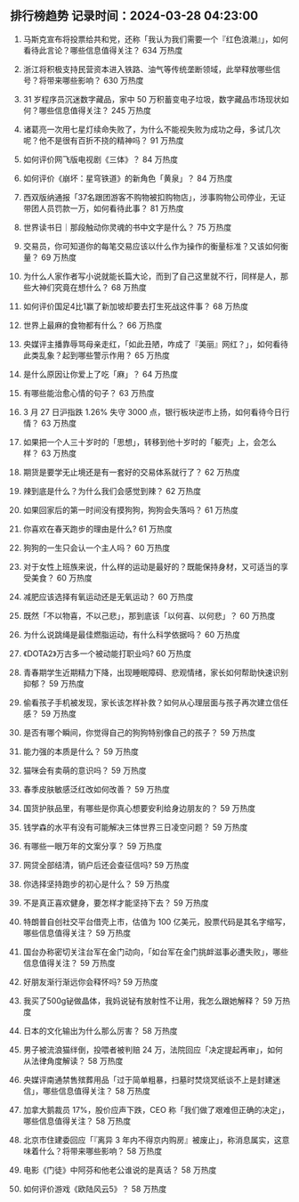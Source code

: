 
## 排行榜趋势 记录时间：2024-03-28 04:23:00
  
  1. 马斯克宣布将投票给共和党，还称「我认为我们需要一个『红色浪潮』」，如何看待此言论？哪些信息值得关注？ 634 万热度
    
  2. 浙江将积极支持民营资本进入铁路、油气等传统垄断领域，此举释放哪些信号？将带来哪些影响？ 630 万热度
    
  3. 31 岁程序员沉迷数字藏品，家中 50 万积蓄变电子垃圾，数字藏品市场现状如何？哪些信息值得关注？ 245 万热度
    
  4. 诸葛亮一次用七星灯续命失败了，为什么不能视失败为成功之母，多试几次呢？他不是很有百折不挠的精神吗？ 91 万热度
    
  5. 如何评价网飞版电视剧《三体》？ 84 万热度
    
  6. 如何评价《崩坏：星穹铁道》的新角色「黄泉」？ 84 万热度
    
  7. 西双版纳通报「37名跟团游客不购物被扣购物店」，涉事购物公司停业，无证带团人员罚款一万，如何看待此事？ 81 万热度
    
  8. 世界读书日｜那段触动你灵魂的书中文字是什么？ 75 万热度
    
  9. 交易员，你可知道你的每笔交易应该以什么作为操作的衡量标准？又该如何衡量？ 69 万热度
    
  10. 为什么人家作者写小说就能长篇大论，而到了自己这里就不行，同样是人，那些大神们究竟在想什么？ 68 万热度
    
  11. 如何评价国足4比1赢了新加坡却要去打生死战这件事？ 68 万热度
    
  12. 世界上最麻的食物都有什么？ 66 万热度
    
  13. 央媒评主播靠辱骂母亲走红，「如此丑陋，咋成了『美丽』网红？」，如何看待此类乱象？起到哪些警示作用？ 65 万热度
    
  14. 是什么原因让你爱上了吃「麻」？ 64 万热度
    
  15. 有哪些能治愈心情的句子？ 63 万热度
    
  16. 3 月 27 日沪指跌 1.26% 失守 3000 点，银行板块逆市上扬，如何看待今日行情？ 63 万热度
    
  17. 如果把一个人三十岁时的「思想」，转移到他十岁时的「躯壳」上，会怎么样？ 63 万热度
    
  18. 期货是要学无止境还是有一套好的交易体系就行了？ 62 万热度
    
  19. 辣到底是什么？为什么我们会感觉到辣？ 62 万热度
    
  20. 如果回家后的第一时间没有摸狗狗，狗狗会失落吗？ 61 万热度
    
  21. 你喜欢在春天跑步的理由是什么? 61 万热度
    
  22. 狗狗的一生只会认一个主人吗？ 60 万热度
    
  23. 对于女性上班族来说，什么样的运动是最好的？既能保持身材，又可适当的享受美食？ 60 万热度
    
  24. 减肥应该选择有氧运动还是无氧运动？ 60 万热度
    
  25. 既然「不以物喜，不以己悲」，那到底该「以何喜、以何悲」？ 60 万热度
    
  26. 为什么说跳绳是最佳燃脂运动，有什么科学依据吗？ 60 万热度
    
  27. 《DOTA2》万古多一个被动能打职业吗? 60 万热度
    
  28. 青春期学生近期精力下降，出现睡眠障碍、悲观情绪，家长如何帮助快速识别抑郁？ 59 万热度
    
  29. 偷看孩子手机被发现，家长该怎样补救？如何从心理层面与孩子再次建立信任感？ 59 万热度
    
  30. 是否有哪个瞬间，你觉得自己的狗狗特别像自己的孩子？ 59 万热度
    
  31. 能力强的本质是什么？ 59 万热度
    
  32. 猫咪会有卖萌的意识吗？ 59 万热度
    
  33. 春季皮肤敏感泛红改如何改善？ 59 万热度
    
  34. 国货护肤品里，有哪些是你真心想要安利给身边朋友的？ 59 万热度
    
  35. 钱学森的水平有没有可能解决三体世界三日凌空问题？ 59 万热度
    
  36. 有哪些一眼万年的文案分享？ 59 万热度
    
  37. 网贷全部结清，销户后还会查征信吗? 59 万热度
    
  38. 你选择坚持跑步的初心是什么？ 59 万热度
    
  39. 不是真正喜欢健身，要怎样才能坚持下去？ 59 万热度
    
  40. 特朗普自创社交平台借壳上市，估值为 100 亿美元，股票代码是其名字缩写，哪些信息值得关注？ 59 万热度
    
  41. 国台办称密切关注台军在金门动向，「如台军在金门挑衅滋事必遭失败」，哪些信息值得关注？ 59 万热度
    
  42. 好朋友渐行渐远你会释怀吗? 59 万热度
    
  43. 我买了500g铋做晶体，我妈说铋有放射性不让用，我怎么跟她解释？ 59 万热度
    
  44. 日本的文化输出为什么那么厉害？ 58 万热度
    
  45. 男子被流浪猫绊倒，投喂者被判赔 24 万，法院回应「决定提起再审」，如何从法律角度解读？ 58 万热度
    
  46. 央媒评南通禁售殡葬用品「过于简单粗暴，扫墓时焚烧冥纸谈不上是封建迷信」，哪些信息值得关注？ 58 万热度
    
  47. 加拿大鹅裁员 17%，股价应声下跌，CEO 称「我们做了艰难但正确的决定」，哪些信息值得关注？ 58 万热度
    
  48. 北京市住建委回应「『离异 3 年内不得京内购房』被废止」，称消息属实，这意味着什么？将带来哪些影响？ 58 万热度
    
  49. 电影《门徒》中阿芬和他老公谁说的是真话？ 58 万热度
    
  50. 如何评价游戏《欧陆风云5》？ 58 万热度
    